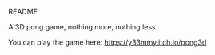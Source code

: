 README

A 3D pong game, nothing more, nothing less.

You can play the game here: https://y33mmy.itch.io/pong3d
